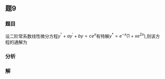 ## 题9
### 题目
设二阶常系数线性微分方程${y}^{\prime \prime } + a{y}^{\prime } + {by} = c{e}^{x}$有特解${y}^{ * } = {e}^{-x}( {1 + x{e}^{2x}})$,则该方程的通解为
### 分析

### 解